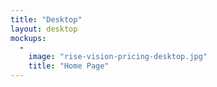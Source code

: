 ```yaml
---
title: "Desktop"
layout: desktop
mockups:
  -
    image: "rise-vision-pricing-desktop.jpg"
    title: "Home Page"
---
```

